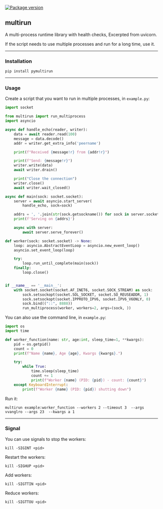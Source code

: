 [![Package version](https://badge.fury.io/py/pymultirun.svg)](https://pypi.python.org/pypi/pymultirun)

## multirun

A multi-process runtime library with health checks, Excerpted from uvicorn.

If the script needs to use multiple processes and run for a long time, use it.

---

### Installation

```shell
pip install pymultirun
```

---

### Usage

Create a script that you want to run in multiple processes, in `example.py`:

```python
import socket

from multirun import run_multiprocess
import asyncio

async def handle_echo(reader, writer):
    data = await reader.read(100)
    message = data.decode()
    addr = writer.get_extra_info('peername')

    print(f"Received {message!r} from {addr!r}")

    print(f"Send: {message!r}")
    writer.write(data)
    await writer.drain()

    print("Close the connection")
    writer.close()
    await writer.wait_closed()

async def main(sock: socket.socket):
    server = await asyncio.start_server(
        handle_echo, sock=sock)

    addrs = ', '.join(str(sock.getsockname()) for sock in server.sockets)
    print(f'Serving on {addrs}')

    async with server:
        await server.serve_forever()

def worker(sock: socket.socket) -> None:
    loop: asyncio.AbstractEventLoop = asyncio.new_event_loop()
    asyncio.set_event_loop(loop)

    try:
        loop.run_until_complete(main(sock))
    finally:
        loop.close()


if __name__ == '__main__':
    with socket.socket(socket.AF_INET6, socket.SOCK_STREAM) as sock:
        sock.setsockopt(socket.SOL_SOCKET, socket.SO_REUSEADDR, 1)
        sock.setsockopt(socket.IPPROTO_IPV6, socket.IPV6_V6ONLY, 0)
        sock.bind(("::", 8888))
        run_multiprocess(worker, workers=2, args=(sock, ))
```

You can also use the command line, in `example.py`:

```python
import os
import time

def worker_function(name: str, age:int, sleep_time=1, **kwargs):
    pid = os.getpid()
    count = 0
    print(f"Name {name}, Age {age}, Kwargs {kwargs}.")

    try:
        while True:
            time.sleep(sleep_time)
            count += 1
            print(f"Worker {name} (PID: {pid}) - count: {count}")
    except KeyboardInterrupt:
        print(f"Worker {name} (PID: {pid}) shutting down")
```

Run it:

```shell
multirun example:worker_function --workers 2 --timeout 3  --args vvanglro --args 23  --kwargs a 1
```

---

### Signal

You can use signals to stop the workers:

```shell
kill -SIGINT <pid>
```

Restart the workers:

```shell
kill -SIGHUP <pid>
```

Add workers:

```shell
kill -SIGTTIN <pid>
```

Reduce workers:

```shell
kill -SIGTTOU <pid>
```
